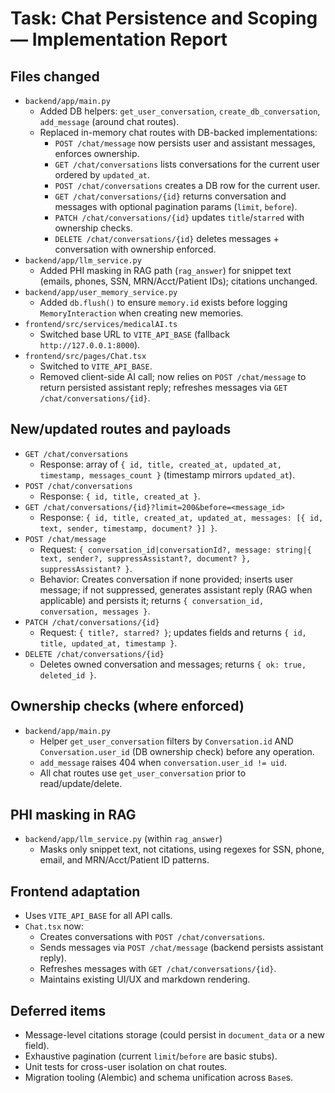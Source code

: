 # Task: Chat Persistence and Scoping — Implementation Report

## Files changed
- `backend/app/main.py`
  - Added DB helpers: `get_user_conversation`, `create_db_conversation`, `add_message` (around chat routes).
  - Replaced in-memory chat routes with DB-backed implementations:
    - `POST /chat/message` now persists user and assistant messages, enforces ownership.
    - `GET /chat/conversations` lists conversations for the current user ordered by `updated_at`.
    - `POST /chat/conversations` creates a DB row for the current user.
    - `GET /chat/conversations/{id}` returns conversation and messages with optional pagination params (`limit`, `before`).
    - `PATCH /chat/conversations/{id}` updates `title`/`starred` with ownership checks.
    - `DELETE /chat/conversations/{id}` deletes messages + conversation with ownership enforced.
- `backend/app/llm_service.py`
  - Added PHI masking in RAG path (`rag_answer`) for snippet text (emails, phones, SSN, MRN/Acct/Patient IDs); citations unchanged.
- `backend/app/user_memory_service.py`
  - Added `db.flush()` to ensure `memory.id` exists before logging `MemoryInteraction` when creating new memories.
- `frontend/src/services/medicalAI.ts`
  - Switched base URL to `VITE_API_BASE` (fallback `http://127.0.0.1:8000`).
- `frontend/src/pages/Chat.tsx`
  - Switched to `VITE_API_BASE`.
  - Removed client-side AI call; now relies on `POST /chat/message` to return persisted assistant reply; refreshes messages via `GET /chat/conversations/{id}`.

## New/updated routes and payloads
- `GET /chat/conversations`
  - Response: array of `{ id, title, created_at, updated_at, timestamp, messages_count }` (timestamp mirrors `updated_at`).
- `POST /chat/conversations`
  - Response: `{ id, title, created_at }`.
- `GET /chat/conversations/{id}?limit=200&before=<message_id>`
  - Response: `{ id, title, created_at, updated_at, messages: [{ id, text, sender, timestamp, document? }] }`.
- `POST /chat/message`
  - Request: `{ conversation_id|conversationId?, message: string|{ text, sender?, suppressAssistant?, document? }, suppressAssistant? }`.
  - Behavior: Creates conversation if none provided; inserts user message; if not suppressed, generates assistant reply (RAG when applicable) and persists it; returns `{ conversation_id, conversation, messages }`.
- `PATCH /chat/conversations/{id}`
  - Request: `{ title?, starred? }`; updates fields and returns `{ id, title, updated_at, timestamp }`.
- `DELETE /chat/conversations/{id}`
  - Deletes owned conversation and messages; returns `{ ok: true, deleted_id }`.

## Ownership checks (where enforced)
- `backend/app/main.py`
  - Helper `get_user_conversation` filters by `Conversation.id` AND `Conversation.user_id` (DB ownership check) before any operation.
  - `add_message` raises 404 when `conversation.user_id != uid`.
  - All chat routes use `get_user_conversation` prior to read/update/delete.

## PHI masking in RAG
- `backend/app/llm_service.py` (within `rag_answer`)
  - Masks only snippet text, not citations, using regexes for SSN, phone, email, and MRN/Acct/Patient ID patterns.

## Frontend adaptation
- Uses `VITE_API_BASE` for all API calls.
- `Chat.tsx` now:
  - Creates conversations with `POST /chat/conversations`.
  - Sends messages via `POST /chat/message` (backend persists assistant reply).
  - Refreshes messages with `GET /chat/conversations/{id}`.
  - Maintains existing UI/UX and markdown rendering.

## Deferred items
- Message-level citations storage (could persist in `document_data` or a new field).
- Exhaustive pagination (current `limit`/`before` are basic stubs).
- Unit tests for cross-user isolation on chat routes.
- Migration tooling (Alembic) and schema unification across `Base`s.
